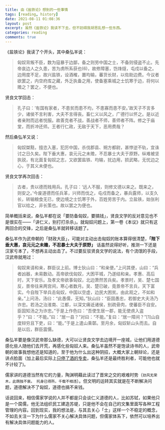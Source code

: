 ```yaml
---
title: 由《盐铁论》想到的一些事情
tags: [reading, history]
date: 2021-08-11 01:08:36
layout: post
excerpt: 虽然《盐铁论》我读不下去，但不妨碍我胡思乱想一些东西。
categories: reading
comments: true
---
```


《盐铁论》我读了个开头，其中桑弘羊说：

> 匈奴背叛不臣，数为寇暴于边鄙，备之则劳中国之士，不备则侵盗不止。先帝哀边人之久患，苦为虏所系获也(6)，故修障塞，饬烽燧，屯戍以备之。边用度不足，故兴盐铁，设酒榷，置均输，蕃货长财，以佐助边费。今议者欲罢之，内空府库之藏，外乏执备之用，使备塞乘城之士饥寒于边，将何以赡之？罢之，不便也。


贤良文学回击：

> 孔子曰：‘有国有家者，不患贫而患不均，不患寡而患不安。’故天子不言多少，诸侯不言利害，大夫不言得丧。畜仁义以风之，广德行以怀之。是以近者亲附而远者悦服。故善克者不战，善战者不师，善师者不阵。修之于庙堂，而折冲还师。王者行仁政，无敌于天下，恶用费哉？

然后桑弘羊又说：

> 匈奴桀黠，擅恣入塞，犯厉中国，杀伐郡县、朔方都尉，甚悖逆不轨，宜诛讨之日久矣。陛下垂大惠，哀元元之未赡，不忍暴士大夫于原野。纵难被坚执锐，有北面复匈奴之志，又欲罢盐铁、均输，扰边用，损武略，无忧边之心，于其义未便也。

贤良文学再次回击：

> 古者，贵以德而贱用兵。孔子曰：‘远人不服，则修文德以来之。既来之，则安之。’今废道德而任兵革，兴师而伐之，屯戍而备之，暴兵露师，以支久长，转输粮食无已，使边境之士饥寒于外，百姓劳苦于内。立盐铁，始张利官以给之，非长策也。故以罢之为便也。

简单概括来说，桑弘羊都在说「要防备匈奴，要搞钱」，贤良文学的反对意见也不是很实在——「讲仁义，别打打杀杀」。就匈奴问题上，第一卷《本议》就只有这两回合的交锋，之后是桑弘羊就转移话题了。

桑弘羊作为武帝朝的「财政大臣」，可能对主动出击匈奴的账本算得很清楚，**「陛下垂大惠，哀元元之未赡，不忍暴士大夫于原野」** 话虽然说得好听，推测一下还是汉家亏本了，不想再主动出击了。不过要反驳贤良文学的说法，有个流氓的手段，汉武帝就用过：

> 匈奴来请和亲，群臣议上前。博士狄山曰：“和亲便。”上问其便，山曰：“兵者凶器，未易数动。高帝欲伐匈奴，大困平城，乃遂结和亲。孝惠、高后时，天下安乐。及孝文帝欲事匈奴，北边萧然苦兵矣。孝景时，吴、楚七国反，景帝往来两宫间，寒心者数月。吴、楚已破，竟景帝不言兵，天下富实。今自陛下举兵击匈奴，中国以空虚，边民大困贫。由此观之，不如和亲。”上问汤，汤曰：“此愚儒，无知。”狄山曰：“臣固愚忠，若御史大夫汤乃诈忠。若汤之治淮南、江都，以深文痛诋诸侯，别疏骨肉，使蕃臣不自安。臣固知汤之为诈忠。”于是上作色曰：“吾使生居一郡，能无使虏入盗乎？”曰：“不能。”曰：“居一县？”对曰：“不能。”复曰：“居一障间？”[1]山自度辩穷且下吏，曰：“能。”于是上遣山乘鄣。至月余，匈奴斩山头而去。自是以后，群臣震慑。

桑弘羊要是像汉武帝那么缺德，大可以让贤良文学去边境开一座城，让他们用道德感化些人随他们去开荒，再感化些匈奴人来。桑弘羊虽然不是饱读诗书的人，武帝朝的故事我想他还是知道的，至于他为什么出这种阴招，大概大家上朝辩论，还是讲点脸面（加上最后实际上[只停了酒的专卖](https://zh.wikipedia.org/wiki/%E6%A1%91%E5%BC%98%E7%BE%8A)，桑弘羊还是最终胜利者，可能他也就不计较了)。

儒家讲的道德当然有它的力量，陶渊明藉此读过了晋宋之交的艰难时势（`劲风无荣木，此荫独不衰。 托身已得所，千载不相违`）。但文明的运转其实就是在不断解决问题，道德解决不了匈奴，道德也搞不来钱。

话说回来，相信儒家学说的人并不都是只会谈仁义道德的人，比如苏轼，如果他只是一个腐儒，他无法组织民工建造苏堤，只是他不会在自己的文集里面写各种工程管理的内容。回到现实，我的想法是，与其去关心「士」这样一个不稳定的概念，不如去关注一下为什么儒家不关心解决具体问题，但儒家体系下，依然可以培养出有解决具体问题能力的人。
